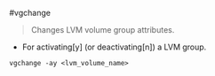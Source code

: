 #vgchange

> Changes LVM volume group attributes.

- For activating[y] (or deactivating[n]) a LVM group.
```
vgchange -ay <lvm_volume_name>
```
